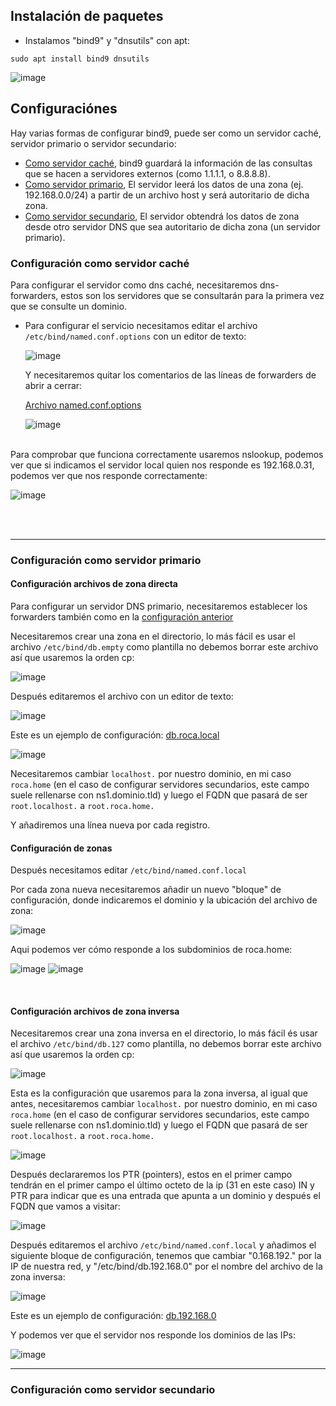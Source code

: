 ## Instalación de paquetes

- Instalamos "bind9" y "dnsutils" con apt:

`sudo apt install bind9 dnsutils`

![image](https://github.com/R3TR0R0C4/Useful-Self-Hosted/assets/95719205/e2926197-5867-44ba-82be-a2619781f121)


## Configuraciónes
Hay varias formas de configurar bind9, puede ser como un servidor caché, servidor primario o servidor secundario:

- [Como servidor caché](bind9install.md#configuración-como-servidor-caché), bind9 guardará la información de las consultas que se hacen a servidores externos (como 1.1.1.1, o 8.8.8.8).
- [Como servidor primario](bind9install.md#configuración-como-servidor-primario), El servidor leerá los datos de una zona (ej. 192.168.0.0/24) a partir de un archivo host y será autoritario de dicha zona.
- [Como servidor secundario](bind9install.md#configuración-como-servidor-secundario), El servidor obtendrá los datos de zona desde otro servidor DNS que sea autoritario de dicha zona (un servidor primario).


### Configuración como servidor caché
Para configurar el servidor como dns caché, necesitaremos dns-forwarders, estos son los servidores que se consultarán para la primera vez que se consulte un dominio.

* Para configurar el servicio necesitamos editar el archivo `/etc/bind/named.conf.options` con un editor de texto:

  ![image](https://github.com/R3TR0R0C4/Useful-Self-Hosted/assets/95719205/0c57181c-c063-4eb7-81c9-80a777864955)

  Y necesitaremos quitar los comentarios de las líneas de forwarders de abrir a cerrar:

  [Archivo named.conf.options](named.conf.options/named.conf.options)

  ![image](https://github.com/R3TR0R0C4/Useful-Self-Hosted/assets/95719205/b32316b9-dc60-405c-978f-5446b249e582)
<br>
  Para comprobar que funciona correctamente usaremos nslookup, podemos ver que si indicamos el servidor local quien nos responde es 192.168.0.31, podemos ver que nos responde correctamente:

  ![image](https://github.com/R3TR0R0C4/Useful-Self-Hosted/assets/95719205/8c750418-cd8c-4ab4-b212-5004b210cd34)

<br>
<br>

---

### Configuración como servidor primario

#### Configuración archivos de zona directa

  Para configurar un servidor DNS primario, necesitaremos establecer los forwarders también como en la [configuración anterior](bind9install.md#configuración-como-servidor-caché)

  Necesitaremos crear una zona en el directorio, lo más fácil es usar el archivo `/etc/bind/db.empty` como plantilla no debemos borrar este archivo así que usaremos la orden cp:

  ![image](https://github.com/R3TR0R0C4/Useful-Self-Hosted/assets/95719205/2ffebbef-7021-40fd-bfaf-002681fee48d)

  Después editaremos el archivo con un editor de texto:

  ![image](https://github.com/R3TR0R0C4/Useful-Self-Hosted/assets/95719205/a69588d0-2d9e-471d-ac99-f4c4b55dc09c)

  Este es un ejemplo de configuración: [db.roca.local](configZonas/zonadb.roca.home)

  ![image](https://github.com/R3TR0R0C4/Useful-Self-Hosted/assets/95719205/c1c2c372-4f45-4496-8550-e43fa2d50c34)

  Necesitaremos cambiar `localhost.` por nuestro dominio, en mi caso `roca.home` (en el caso de configurar servidores secundarios, este campo suele rellenarse con ns1.dominio.tld) y luego el FQDN que pasará de ser `root.localhost.` a `root.roca.home.`

  Y añadiremos una línea nueva por cada registro.

#### Configuración de zonas

  Después necesitamos editar `/etc/bind/named.conf.local`

  Por cada zona nueva necesitaremos añadir un nuevo "bloque" de configuración, donde indicaremos el dominio y la ubicación del archivo de zona:
  
  ![image](https://github.com/R3TR0R0C4/Useful-Self-Hosted/assets/95719205/9307d096-6b6e-41e3-9149-17d41554bfc5)

  Aqui podemos ver cómo responde a los subdominios de roca.home:

  ![image](https://github.com/R3TR0R0C4/Useful-Self-Hosted/assets/95719205/b04c6fa6-45ee-4914-85e1-bb3991f83217)
  ![image](https://github.com/R3TR0R0C4/Useful-Self-Hosted/assets/95719205/2a70832e-35b1-4091-a1d2-06f3198f2f90)

<br>

#### Configuración archivos de zona inversa

  Necesitaremos crear una zona inversa en el directorio, lo más fácil és usar el archivo `/etc/bind/db.127` como plantilla, no debemos borrar este archivo así que usaremos la orden cp:

  ![image](https://github.com/R3TR0R0C4/Useful-Self-Hosted/assets/95719205/1087068d-aac6-422b-ab21-26d20c0c6bb1)

Esta es la configuración que usaremos para la zona inversa, al igual que antes, necesitaremos cambiar `localhost.` por nuestro dominio, en mi caso `roca.home` (en el caso de configurar servidores secundarios, este campo suele rellenarse con ns1.dominio.tld) y luego el FQDN que pasará de ser `root.localhost.` a `root.roca.home.`

  ![image](https://github.com/R3TR0R0C4/Useful-Self-Hosted/assets/95719205/d98adccc-b996-4183-9e80-3838977f921c)

  Después declararemos los PTR (pointers), estos en el primer campo tendrán en el primer campo el último octeto de la ip (31 en este caso) IN y PTR para indicar que es una entrada que apunta a un dominio y después el FQDN que vamos a visitar:
  
  ![image](https://github.com/R3TR0R0C4/Useful-Self-Hosted/assets/95719205/e0da7173-038b-4831-95be-d638743394fd)

  Después editaremos el archivo `/etc/bind/named.conf.local` y añadimos el siguiente bloque de configuración, tenemos que cambiar "0.168.192." por la IP de nuestra red, y "/etc/bind/db.192.168.0" por el nombre del archivo de la zona inversa:

  ![image](https://github.com/R3TR0R0C4/Useful-Self-Hosted/assets/95719205/99abb2fc-438b-4f16-9b15-eb1aedadddfa)

  Este es un ejemplo de configuración: [db.192.168.0](configZonas/db.192.168.0)

  Y podemos ver que el servidor nos responde los dominios de las IPs:

  ![image](https://github.com/R3TR0R0C4/Useful-Self-Hosted/assets/95719205/dec0f790-b99d-49f3-b06e-8a4ade1c9b2f)


---

### Configuración como servidor secundario
